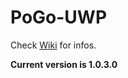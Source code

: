 # PoGo-UWP

Check [Wiki](https://github.com/ST-Apps/PoGo-UWP/wiki) for infos.

**Current version is 1.0.3.0**
